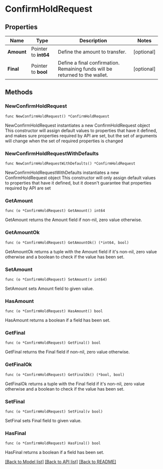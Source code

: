 # ConfirmHoldRequest

## Properties

Name | Type | Description | Notes
------------ | ------------- | ------------- | -------------
**Amount** | Pointer to **int64** | Define the amount to transfer. | [optional]
**Final** | Pointer to **bool** | Define a final confirmation. Remaining funds will be returned to the wallet. | [optional]

## Methods

### NewConfirmHoldRequest

`func NewConfirmHoldRequest() *ConfirmHoldRequest`

NewConfirmHoldRequest instantiates a new ConfirmHoldRequest object
This constructor will assign default values to properties that have it defined,
and makes sure properties required by API are set, but the set of arguments
will change when the set of required properties is changed

### NewConfirmHoldRequestWithDefaults

`func NewConfirmHoldRequestWithDefaults() *ConfirmHoldRequest`

NewConfirmHoldRequestWithDefaults instantiates a new ConfirmHoldRequest object
This constructor will only assign default values to properties that have it defined,
but it doesn't guarantee that properties required by API are set

### GetAmount

`func (o *ConfirmHoldRequest) GetAmount() int64`

GetAmount returns the Amount field if non-nil, zero value otherwise.

### GetAmountOk

`func (o *ConfirmHoldRequest) GetAmountOk() (*int64, bool)`

GetAmountOk returns a tuple with the Amount field if it's non-nil, zero value otherwise
and a boolean to check if the value has been set.

### SetAmount

`func (o *ConfirmHoldRequest) SetAmount(v int64)`

SetAmount sets Amount field to given value.

### HasAmount

`func (o *ConfirmHoldRequest) HasAmount() bool`

HasAmount returns a boolean if a field has been set.

### GetFinal

`func (o *ConfirmHoldRequest) GetFinal() bool`

GetFinal returns the Final field if non-nil, zero value otherwise.

### GetFinalOk

`func (o *ConfirmHoldRequest) GetFinalOk() (*bool, bool)`

GetFinalOk returns a tuple with the Final field if it's non-nil, zero value otherwise
and a boolean to check if the value has been set.

### SetFinal

`func (o *ConfirmHoldRequest) SetFinal(v bool)`

SetFinal sets Final field to given value.

### HasFinal

`func (o *ConfirmHoldRequest) HasFinal() bool`

HasFinal returns a boolean if a field has been set.


[[Back to Model list]](../README.md#documentation-for-models) [[Back to API list]](../README.md#documentation-for-api-endpoints) [[Back to README]](../README.md)
